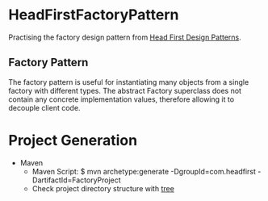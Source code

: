 # HeadFirstFactoryPattern

Practising the factory design pattern from [Head First Design Patterns](http://shop.oreilly.com/product/9780596007126.do). 

## Factory Pattern
The factory pattern is useful for instantiating many objects from a single factory with different types. The abstract Factory superclass does not contain any concrete implementation values, therefore allowing it to decouple client code.

# Project Generation
- Maven
	- Maven Script: $ mvn archetype:generate -DgroupId=com.headfirst -DartifactId=FactoryProject
	- Check project directory structure with [tree](http://macappstore.org/tree/)
